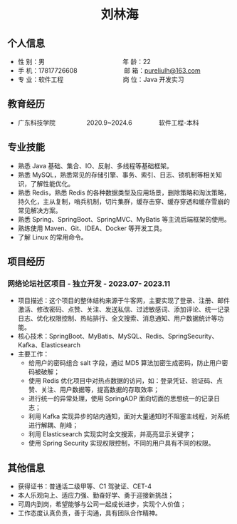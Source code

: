  <center>
     <h1>刘林海</h1>
 </center>

## 个人信息 

* 性 别：男&emsp;&emsp;&emsp;&emsp;&emsp;&emsp;&emsp;&emsp;&emsp;&emsp;&emsp;&emsp;&ensp;年 龄：22  
* 手 机：17817726608&emsp;&emsp;&emsp;&emsp;&emsp;&emsp;&emsp;&ensp;邮 箱：pureliulh@163.com    
* 专 业：软件工程 &emsp;&emsp;&emsp;&emsp;&emsp;&emsp;&emsp;&emsp;&emsp; 岗 位：Java 开发实习

## 教育经历
        
* 广东科技学院&emsp;&emsp;&emsp;&emsp;&emsp;2020.9~2024.6&emsp;&emsp;&emsp;&emsp; 软件工程-本科  

## 专业技能

* 熟悉 Java 基础、集合、IO、反射、多线程等基础框架。
* 熟悉 MySQL，熟悉常见的存储引擎、事务、索引、日志、锁机制等相关知识，了解性能优化。
* 熟悉 Redis，熟悉 Redis 的各种数据类型及应用场景，删除策略和淘汰策略，持久化，主从复制，哨兵机制，切片集群，缓存击穿、缓存穿透和缓存雪崩的常见解决方案。
* 熟悉 Spring、SpringBoot、SpringMVC、MyBatis 等主流后端框架的使用。
* 熟练使用 Maven、Git、IDEA、Docker 等开发工具。
* 了解 Linux 的常用命令。

## 项目经历

### 网络论坛社区项目 - 独立开发 - 2023.07- 2023.11 
* 项目描述：这个项目的整体结构来源于牛客网，主要实现了登录、注册、邮件激活、修改密码、点赞、关注、发送私信、过滤敏感词、添加评论、统一记录日志、优化权限控制、热帖排行、全文搜索、消息通知、用户数据统计等功能。
* 核心技术：SpringBoot、MyBatis、MySQL、Redis、SpringSecurity、Kafka、Elasticsearch
* 主要工作：
  * 给用户的密码组合 salt 字段，通过 MD5 算法加密生成密码，防止用户密码被破解；
  * 使用 Redis 优化项目中对热点数据的访问，如：登录凭证、验证码、点赞、关注、用户数据等，提高数据的存取效率；
  * 进行统一的异常处理，使用 SpringAOP 面向切面的思想统一的记录日志；
  * 利用 Kafka 实现异步的站内通知，面对大量通知时不阻塞主线程，对系统进行解耦、削峰；
  * 利用 Elasticsearch 实现实时全文搜索，并高亮显示关键字；
  * 使用 Spring Security 实现权限控制，不同的用户具有不同的权限。

## 其他信息 
* 获得证书：普通话二级甲等、C1 驾驶证、CET-4
* 本人乐观向上、适应力强、勤奋好学、勇于迎接新挑战；
* 可周内到岗，希望能够与公司一起成长进步，实现个人价值；
* 工作态度认真负责，善于沟通，具有团队合作精神。

